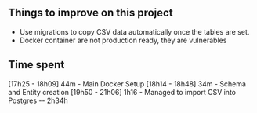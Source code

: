 ## Things to improve on this project

- Use migrations to copy CSV data automatically once the tables are set.
- Docker container are not production ready, they are vulnerables


## Time spent

[17h25 - 18h09] 44m - Main Docker Setup
[18h14 - 18h48] 34m - Schema and Entity creation
[19h50 - 21h06] 1h16 - Managed to import CSV into Postgres
-- 2h34h

